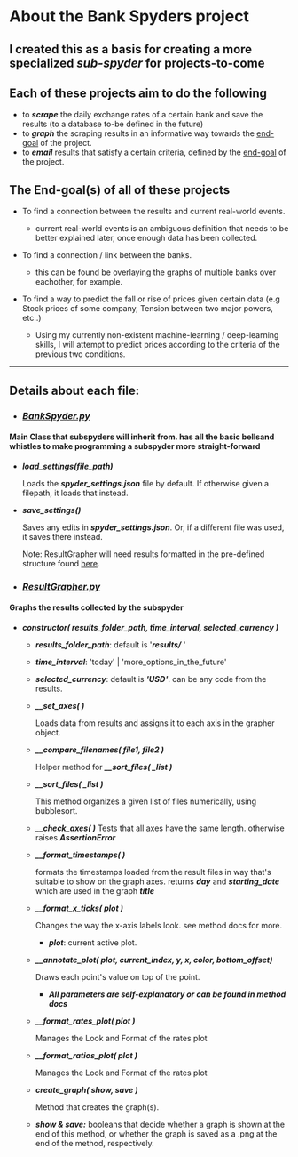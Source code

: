 # **About the Bank Spyders project**

## I created this as a basis for creating a more specialized **_sub-spyder_** for projects-to-come

## Each of these projects aim to do the following

- to **_scrape_** the daily exchange rates of a certain bank and save the results (to a database to-be defined in the future)
- to **_graph_** the scraping results in an informative way towards the [end-goal](https://addendgoalheaderhere) of the project.
- to **_email_** results that satisfy a certain criteria, defined by the [end-goal](https://addendgoalheaderhere) of the project.

## The End-goal(s) of all of these projects

- To find a connection between the results and current real-world events.

  - current real-world events is an ambiguous definition that needs to be better explained later, once enough data has been collected.

- To find a connection / link between the banks.

  - this can be found be overlaying the graphs of multiple banks over eachother, for example.

- To find a way to predict the fall or rise of prices given certain data (e.g Stock prices of some company, Tension between two major powers, etc..)
  - Using my currently non-existent machine-learning / deep-learning skills, I will attempt to predict prices according to the criteria of the previous two conditions.

---

## **Details about each file:**

- ### **_[BankSpyder.py](https://github.com/aziznal/bank_spyders/blob/master/BankSpyder.py)_**

#### Main Class that subspyders will inherit from. has all the basic bellsand whistles to make programming a subspyder more straight-forward

- **_load_settings(file_path)_**

    Loads the **_spyder_settings.json_** file by default. If otherwise given a filepath, it loads that instead.

- **_save_settings()_**

    Saves any edits in **_spyder_settings.json_**. Or, if a different file was used, it saves there instead.

    Note: ResultGrapher will need results formatted in the pre-defined structure found [here](https://add_result_example.json_here).

- ### **_[ResultGrapher.py](<[https://](https://github.com/aziznal/bank_spyders/blob/master/ResultGrapher.py)>)_**

#### Graphs the results collected by the subspyder

- **_constructor( results_folder_path, time_interval, selected_currency )_**

  - **_results_folder_path_**: default is '**_results/_** '
  - **_time_interval_**: 'today' | 'more_options_in_the_future'
  - **_selected_currency_**: default is **_'USD'_**. can be any code from the results.

  - **_\_\_set_axes( )_**

    Loads data from results and assigns it to each axis in the grapher object.

  - **_\_\_compare_filenames( file1, file2 )_**

    Helper method for **_\_\_sort_files( \_list )_**

  - **_\_\_sort_files( \_list )_**

    This method organizes a given list of files numerically, using bubblesort.

  - **_\_\_check_axes( )_**
    Tests that all axes have the same length. otherwise raises **_AssertionError_**

  - **_\_\_format_timestamps( )_**

    formats the timestamps loaded from the result files in way that's suitable to show on the graph axes. returns __*day*__ and **_starting_date_** which are used in the graph **_title_**

  - **_\_\_format_x_ticks( plot )_**

    Changes the way the x-axis labels look. see method docs for more.

    - **_plot_**: current active plot.

  - **_\_\_annotate_plot( plot, current_index, y, x, color, bottom_offset)_**

      Draws each point's value on top of the point.

    - **_All parameters are self-explanatory or can be found in method docs_**

  - **_\_\_format_rates_plot( plot )_**

    Manages the Look and Format of the rates plot

  - **_\_\_format_ratios_plot( plot )_**

    Manages the Look and Format of the rates plot

  - **_create_graph( show, save )_**

    Method that creates the graph(s).

  - **_show & save:_** booleans that decide whether a graph is shown at the end of this method, or whether the graph is saved as a .png at the end of the method, respectively.
